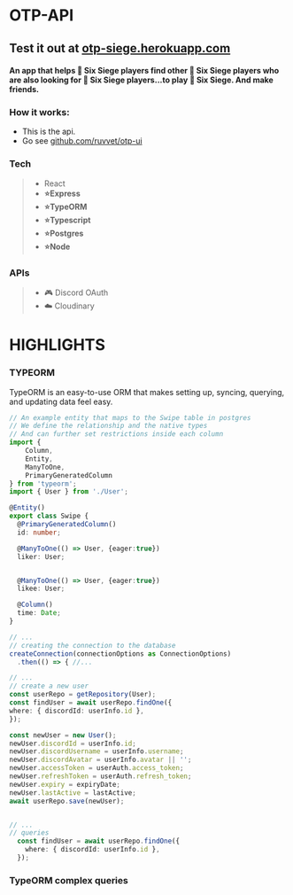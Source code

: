 # OTP-API

## Test it out at [otp-siege.herokuapp.com](https://otp-siege.herokuapp.com/)
#### An app that helps 🌈 Six Siege players find other 🌈 Six Siege players who are also looking for 🌈 Six Siege players...to play 🌈 Six Siege. And make friends.

### How it works:
 - This is the api.
 - Go see [github.com/ruvvet/otp-ui](https://github.com/ruvvet/otp-ui)

### Tech
> - React
> - **⭐Express**
> - **⭐TypeORM**
> - **⭐Typescript**
> - **⭐Postgres**
> - **⭐Node**

### APIs
> - 🎮 Discord OAuth
> - ☁️ Cloudinary

# HIGHLIGHTS

### TYPEORM
TypeORM is an easy-to-use ORM that makes setting up, syncing, querying, and updating data feel easy.

```typescript
// An example entity that maps to the Swipe table in postgres
// We define the relationship and the native types
// And can further set restrictions inside each column
import {
    Column,
    Entity,
    ManyToOne,
    PrimaryGeneratedColumn
} from 'typeorm';
import { User } from './User';

@Entity()
export class Swipe {
  @PrimaryGeneratedColumn()
  id: number;

  @ManyToOne(() => User, {eager:true})
  liker: User;


  @ManyToOne(() => User, {eager:true})
  likee: User;

  @Column()
  time: Date;
}

// ...
// creating the connection to the database
createConnection(connectionOptions as ConnectionOptions)
  .then(() => { //...

// ...
// create a new user
const userRepo = getRepository(User);
const findUser = await userRepo.findOne({
where: { discordId: userInfo.id },
});

const newUser = new User();
newUser.discordId = userInfo.id;
newUser.discordUsername = userInfo.username;
newUser.discordAvatar = userInfo.avatar || '';
newUser.accessToken = userAuth.access_token;
newUser.refreshToken = userAuth.refresh_token;
newUser.expiry = expiryDate;
newUser.lastActive = lastActive;
await userRepo.save(newUser);


// ...
// queries
  const findUser = await userRepo.findOne({
    where: { discordId: userInfo.id },
  });

```

### TypeORM complex queries

```typescript
```